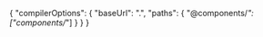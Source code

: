 {
  "compilerOptions": {
    "baseUrl": ".",
    "paths": {
      "@components/*": ["components/*"]
    }
  }
}